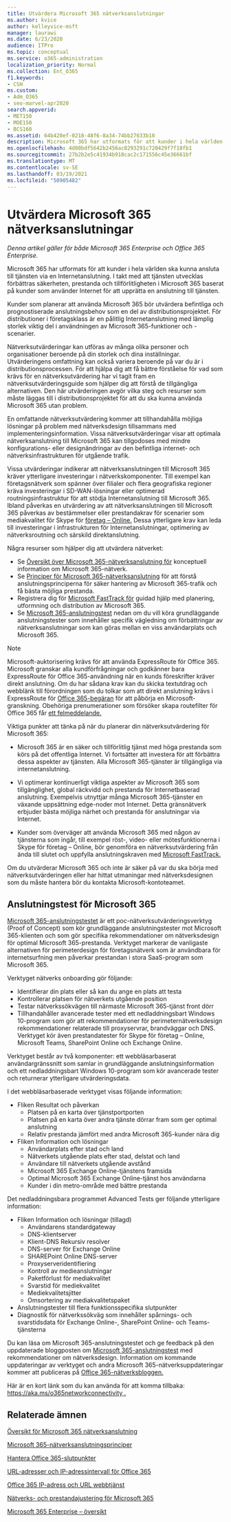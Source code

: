 ```yaml
---
title: Utvärdera Microsoft 365 nätverksanslutningar
ms.author: kvice
author: kelleyvice-msft
manager: laurawi
ms.date: 6/23/2020
audience: ITPro
ms.topic: conceptual
ms.service: o365-administration
localization_priority: Normal
ms.collection: Ent_O365
f1.keywords:
- CSH
ms.custom:
- Adm_O365
- seo-marvel-apr2020
search.appverid:
- MET150
- MOE150
- BCS160
ms.assetid: 64b420ef-0218-48f6-8a34-74bb27633b10
description: Microsoft 365 har utformats för att kunder i hela världen ska kunna ansluta till tjänsten via en Internetanslutning. I takt med att tjänsten utvecklas förbättras säkerheten, prestanda och tillförlitligheten i Microsoft 365 baserat på kunder som använder Internet för att upprätta en anslutning till tjänsten.
ms.openlocfilehash: 4d80bdf5642b2456ac8293291c720429f7f18fb1
ms.sourcegitcommit: 27b2b2e5c41934b918cac2c171556c45e36661bf
ms.translationtype: MT
ms.contentlocale: sv-SE
ms.lasthandoff: 03/19/2021
ms.locfileid: "50905482"
---
```

# <a name="assessing-microsoft-365-network-connectivity"></a>Utvärdera Microsoft 365 nätverksanslutningar

*Denna artikel gäller för både Microsoft 365 Enterprise och Office 365 Enterprise.*

Microsoft 365 har utformats för att kunder i hela världen ska kunna ansluta till tjänsten via en Internetanslutning. I takt med att tjänsten utvecklas förbättras säkerheten, prestanda och tillförlitligheten i Microsoft 365 baserat på kunder som använder Internet för att upprätta en anslutning till tjänsten.
  
Kunder som planerar att använda Microsoft 365 bör utvärdera befintliga och prognostiserade anslutningsbehov som en del av distributionsprojektet. För distributioner i företagsklass är en pålitlig Internetanslutning med lämplig storlek viktig del i användningen av Microsoft 365-funktioner och -scenarier.
  
Nätverksutvärderingar kan utföras av många olika personer och organisationer beroende på din storlek och dina inställningar. Utvärderingens omfattning kan också variera beroende på var du är i distributionsprocessen. För att hjälpa dig att få bättre förståelse för vad som krävs för en nätverksutvärdering har vi tagit fram en nätverksutvärderingsguide som hjälper dig att förstå de tillgängliga alternativen. Den här utvärderingen avgör vilka steg och resurser som måste läggas till i distributionsprojektet för att du ska kunna använda Microsoft 365 utan problem.
  
En omfattande nätverksutvärdering kommer att tillhandahålla möjliga lösningar på problem med nätverksdesign tillsammans med implementeringsinformation. Vissa nätverksutvärderingar visar att optimala nätverksanslutning till Microsoft 365 kan tillgodoses med mindre konfigurations- eller designändringar av den befintliga internet- och nätverksinfrastrukturen för utgående trafik.

Vissa utvärderingar indikerar att nätverksanslutningen till Microsoft 365 kräver ytterligare investeringar i nätverkskomponenter. Till exempel kan företagsnätverk som spänner över filialer och flera geografiska regioner kräva investeringar i SD-WAN-lösningar eller optimerad routningsinfrastruktur för att stödja Internetanslutning till Microsoft 365. Ibland påverkas en utvärdering av att nätverksanslutningen till Microsoft 365 påverkas av bestämmelser eller prestandakrav för scenarier som mediakvalitet för Skype för [företag – Online.](https://support.office.com/article/Media-Quality-and-Network-Connectivity-Performance-in-Skype-for-Business-Online-5fe3e01b-34cf-44e0-b897-b0b2a83f0917) Dessa ytterligare krav kan leda till investeringar i infrastrukturen för Internetanslutningar, optimering av nätverksroutning och särskild direktanslutning.

Några resurser som hjälper dig att utvärdera nätverket:

- Se [Översikt över Microsoft 365-nätverksanslutning för](microsoft-365-networking-overview.md) konceptuell information om Microsoft 365-nätverk.
- Se [Principer för Microsoft 365-nätverksanslutning](./microsoft-365-network-connectivity-principles.md) för att förstå anslutningsprinciperna för säker hantering av Microsoft 365-trafik och få bästa möjliga prestanda.
- Registrera dig för [Microsoft FastTrack för](https://www.microsoft.com/fasttrack) guidad hjälp med planering, utformning och distribution av Microsoft 365. 
- Se [Microsoft 365-anslutningstest](assessing-network-connectivity.md#the-microsoft-365-connectivity-test) nedan om du vill köra grundläggande anslutningstester som innehåller specifik vägledning om förbättringar av nätverksanslutningar som kan göras mellan en viss användarplats och Microsoft 365.

> [!NOTE]
> Microsoft-auktorisering krävs för att använda ExpressRoute för Office 365. Microsoft granskar alla kundförfrågningar och godkänner bara ExpressRoute för Office 365-användning när en kunds föreskrifter kräver direkt anslutning. Om du har sådana krav kan du skicka textutdrag och webblänk till förordningen som du tolkar som att direkt anslutning krävs i ExpressRoute för [Office 365-begäran](https://aka.ms/O365ERReview) för att påbörja en Microsoft-granskning. Obehöriga prenumerationer som försöker skapa routefilter för Office 365 får [ett felmeddelande.](https://support.microsoft.com/kb/3181709)
  
Viktiga punkter att tänka på när du planerar din nätverksutvärdering för Microsoft 365:
  
- Microsoft 365 är en säker och tillförlitlig tjänst med höga prestanda som körs på det offentliga Internet. Vi fortsätter att investera för att förbättra dessa aspekter av tjänsten. Alla Microsoft 365-tjänster är tillgängliga via internetanslutning.

- Vi optimerar kontinuerligt viktiga aspekter av Microsoft 365 som tillgänglighet, global räckvidd och prestanda för Internetbaserad anslutning. Exempelvis utnyttjar många Microsoft 365-tjänster en växande uppsättning edge-noder mot Internet. Detta gränsnätverk erbjuder bästa möjliga närhet och prestanda för anslutningar via Internet.

- Kunder som överväger att använda Microsoft 365 med någon av tjänsterna som ingår, till exempel röst-, video- eller mötesfunktionerna i Skype för företag – Online, bör genomföra en nätverksutvärdering från ända till slutet och uppfylla anslutningskraven med [Microsoft FastTrack.](https://www.microsoft.com/fasttrack)

Om du utvärderar Microsoft 365 och inte är säker på var du ska börja med nätverksutvärderingen eller har hittat utmaningar med nätverksdesignen som du måste hantera bör du kontakta Microsoft-kontoteamet.

## <a name="the-microsoft-365-connectivity-test"></a>Anslutningstest för Microsoft 365

[Microsoft 365-anslutningstestet](https://aka.ms/netonboard) är ett poc-nätverksutvärderingsverktyg (Proof of Concept) som kör grundläggande anslutningstester mot Microsoft 365-klienten och som gör specifika rekommendationer om nätverksdesign för optimal Microsoft 365-prestanda. Verktyget markerar de vanligaste alternativen för perimeterdesign för företagsnätverk som är användbara för internetsurfning men påverkar prestandan i stora SaaS-program som Microsoft 365.

Verktyget nätverks onboarding gör följande:

- Identifierar din plats eller så kan du ange en plats att testa
- Kontrollerar platsen för nätverkets utgående position
- Testar nätverkssökvägen till närmaste Microsoft 365-tjänst front dörr
- Tillhandahåller avancerade tester med ett nedladdningsbart Windows 10-program som gör att rekommendationer för perimeternätverksdesign rekommendationer relaterade till proxyservrar, brandväggar och DNS. Verktyget kör även prestandatester för Skype för företag – Online, Microsoft Teams, SharePoint Online och Exchange Online.

Verktyget består av två komponenter: ett webbläsarbaserat användargränssnitt som samlar in grundläggande anslutningsinformation och ett nedladdningsbart Windows 10-program som kör avancerade tester och returnerar ytterligare utvärderingsdata.

I det webbläsarbaserade verktyget visas följande information:

- Fliken Resultat och påverkan
  - Platsen på en karta över tjänstportporten
  - Platsen på en karta över andra tjänste dörrar fram som ger optimal anslutning
  - Relativ prestanda jämfört med andra Microsoft 365-kunder nära dig
- Fliken Information och lösningar
  - Användarplats efter stad och land
  - Nätverkets utgående plats efter stad, delstat och land
  - Användare till nätverkets utgående avstånd
  - Microsoft 365 Exchange Online-tjänstens framsida
  - Optimal Microsoft 365 Exchange Online-tjänst hos användarna
  - Kunder i din metro-område med bättre prestanda

Det nedladdningsbara programmet Advanced Tests ger följande ytterligare information:

- Fliken Information och lösningar (tillagd)
  - Användarens standardgateway
  - DNS-klientserver
  - Klient-DNS Rekursiv resolver
  - DNS-server för Exchange Online
  - SHAREPoint Online DNS-server
  - Proxyserveridentifiering
  - Kontroll av medieanslutningar
  - Paketförlust för mediakvalitet
  - Svarstid för mediekvalitet
  - Mediekvalitetsjitter
  - Omsortering av mediakvalitetspaket
- Anslutningstester till flera funktionsspecifika slutpunkter
- Diagnostik för nätverkssökväg som innehåller spårnings- och svarstidsdata för Exchange Online-, SharePoint Online- och Teams-tjänsterna

Du kan läsa om Microsoft 365-anslutningstestet och ge feedback på den uppdaterade bloggposten om [Microsoft 365-anslutningstest](https://techcommunity.microsoft.com/t5/Office-365-Networking/Updated-Office-365-Network-Onboarding-Tool-POC-with-new-network/m-p/711130#M130) med rekommendationer om nätverksdesign. Information om kommande uppdateringar av verktyget och andra Microsoft 365-nätverksuppdateringar kommer att publiceras på [Office 365-nätverksbloggen.](https://techcommunity.microsoft.com/t5/Office-365-Networking/bd-p/Office365Networking)
  
Här är en kort länk som du kan använda för att komma tillbaka: [ https://aka.ms/o365networkconnectivity .](./microsoft-365-network-connectivity-principles.md)
  
## <a name="related-topics"></a>Relaterade ämnen

[Översikt för Microsoft 365 nätverksanslutning](microsoft-365-networking-overview.md)

[Microsoft 365-nätverksanslutningsprinciper](./microsoft-365-network-connectivity-principles.md)

[Hantera Office 365-slutpunkter](managing-office-365-endpoints.md)

[URL-adresser och IP-adressintervall för Office 365](urls-and-ip-address-ranges.md)

[Office 365 IP-adress och URL webbtjänst](microsoft-365-ip-web-service.md)

[Nätverks- och prestandajustering för Microsoft 365](network-planning-and-performance.md)

[Microsoft 365 Enterprise – översikt](microsoft-365-overview.md)